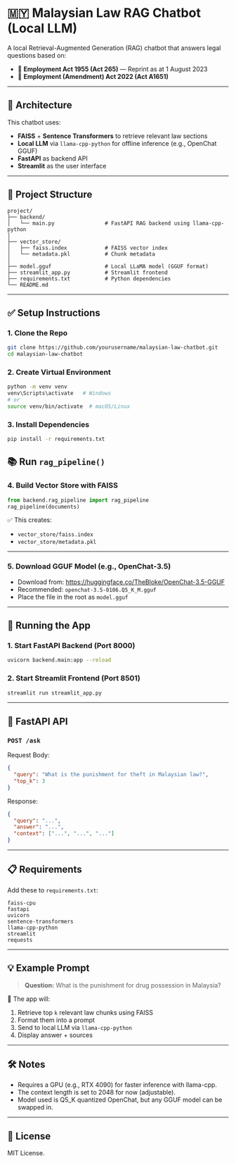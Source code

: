 # 🇲🇾 Malaysian Law RAG Chatbot (Local LLM)

A local Retrieval-Augmented Generation (RAG) chatbot that answers legal questions based on:

- 📘 **Employment Act 1955 (Act 265)** — Reprint as at 1 August 2023  
- 📕 **Employment (Amendment) Act 2022 (Act A1651)**

---

## 🧠 Architecture

This chatbot uses:

- **FAISS** + **Sentence Transformers** to retrieve relevant law sections  
- **Local LLM** via `llama-cpp-python` for offline inference (e.g., OpenChat GGUF)  
- **FastAPI** as backend API  
- **Streamlit** as the user interface

---

## 📁 Project Structure

```
project/
├── backend/
│   └── main.py                # FastAPI RAG backend using llama-cpp-python
│
├── vector_store/
│   ├── faiss.index            # FAISS vector index
│   └── metadata.pkl           # Chunk metadata
│
├── model.gguf                 # Local LLaMA model (GGUF format)
├── streamlit_app.py           # Streamlit frontend
├── requirements.txt           # Python dependencies
└── README.md
```

---

## ✅ Setup Instructions

### 1. Clone the Repo

```bash
git clone https://github.com/yourusername/malaysian-law-chatbot.git
cd malaysian-law-chatbot
```

### 2. Create Virtual Environment

```bash
python -m venv venv
venv\Scripts\activate   # Windows
# or
source venv/bin/activate  # macOS/Linux
```

### 3. Install Dependencies

```bash
pip install -r requirements.txt
```
## 📚 Run `rag_pipeline()`

### 4. Build Vector Store with FAISS

```python
from backend.rag_pipeline import rag_pipeline
rag_pipeline(documents)
```

✅ This creates:
- `vector_store/faiss.index`
- `vector_store/metadata.pkl`

---
### 5. Download GGUF Model (e.g., OpenChat-3.5)

- Download from: https://huggingface.co/TheBloke/OpenChat-3.5-GGUF
- Recommended: `openchat-3.5-0106.Q5_K_M.gguf`
- Place the file in the root as `model.gguf`

---

## 🚀 Running the App

### 1. Start FastAPI Backend (Port 8000)

```bash
uvicorn backend.main:app --reload
```

### 2. Start Streamlit Frontend (Port 8501)

```bash
streamlit run streamlit_app.py
```

---

## 🔗 FastAPI API

### `POST /ask`

Request Body:

```json
{
  "query": "What is the punishment for theft in Malaysian law?",
  "top_k": 3
}
```

Response:

```json
{
  "query": "...",
  "answer": "...",
  "context": ["...", "...", "..."]
}
```

---

## 📋 Requirements

Add these to `requirements.txt`:

```text
faiss-cpu
fastapi
uvicorn
sentence-transformers
llama-cpp-python
streamlit
requests
```

---

## 💡 Example Prompt

> **Question:** What is the punishment for drug possession in Malaysia?

🔎 The app will:
1. Retrieve top `k` relevant law chunks using FAISS
2. Format them into a prompt
3. Send to local LLM via `llama-cpp-python`
4. Display answer + sources

---

## 🛠️ Notes

- Requires a GPU (e.g., RTX 4090) for faster inference with llama-cpp.
- The context length is set to 2048 for now (adjustable).
- Model used is Q5_K quantized OpenChat, but any GGUF model can be swapped in.

---

## 📄 License

MIT License.
